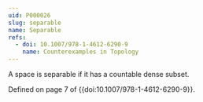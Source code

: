 ```yaml
---
uid: P000026
slug: separable
name: Separable
refs:
  - doi: 10.1007/978-1-4612-6290-9
    name: Counterexamples in Topology
---
```

A space is separable if it has a countable dense subset.

Defined on page 7 of {{doi:10.1007/978-1-4612-6290-9}}.
